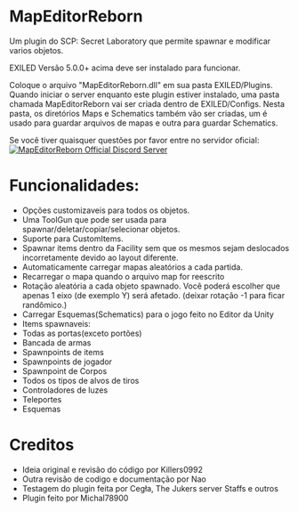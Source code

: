 # MapEditorReborn
Um plugin do SCP: Secret Laboratory que permite spawnar e modificar varios objetos.

EXILED Versão 5.0.0+ acima deve ser instalado para funcionar.

Coloque o arquivo "MapEditorReborn.dll" em sua pasta EXILED/Plugins.
Quando iniciar o server enquanto este plugin estiver instalado, uma pasta chamada MapEditorReborn vai ser criada dentro de EXILED/Configs.
Nesta pasta, os diretórios Maps e Schematics também vão ser criadas, um é usado para guardar arquivos de mapas e outra para guardar Schematics.

Se você tiver quaisquer questões por favor entre no servidor oficial:<br>
<a href="https://discord.gg/PyUkWTg">
<img src="https://discordapp.com/api/guilds/947849283514814486/widget.png?style=banner2" alt="MapEditorReborn Official Discord Server"/>
</a>

# Funcionalidades:
- Opções customizaveis para todos os objetos.
- Uma ToolGun que pode ser usada para spawnar/deletar/copiar/selecionar objetos.
- Suporte para CustomItems.
- Spawnar items dentro da Facility sem que os mesmos sejam deslocados incorretamente devido ao layout diferente.
- Automaticamente carregar mapas aleatórios a cada partida.
- Recarregar o mapa quando o arquivo map for reescrito
- Rotação aleatória a cada objeto spawnado. Você poderá escolher que apenas 1 eixo (de exemplo Y) será afetado. (deixar rotação -1 para ficar randômico.)
- Carregar Esquemas(Schematics) para o jogo feito no Editor da Unity
- Items spawnaveis:
- Todas as portas(exceto portões)
- Bancada de armas
- Spawnpoints de items
- Spawnpoints de jogador
- Spawnpoint de Corpos
- Todos os tipos de alvos de tiros
- Controladores de luzes
- Teleportes
- Esquemas

# Creditos
- Ideia original e revisão do código  por Killers0992
- Outra revisão de codigo e documentação por Nao
- Testagem do plugin feita por Cegła, The Jukers server Staffs e outros
- Plugin feito por Michal78900